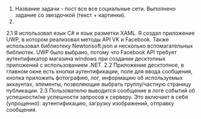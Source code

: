 1. Название задачи - пост все все социальные сети. Выполнено задание со звездочкой (текст + картинки).
2. 
  2.1 Я использовал язык C# и язык разметки XAML. Я создал приложение UWP, в котором реализовал методы API VK и Facebook. Также использовал библиотеку Newtonsoft.json и несколько вспомагательных библиотек. UWP было выбрано, потому что Facebook API требует аутентификатор магазина windows при создании десктопных приложений с использованием .NET.
  2.2 Приложение десктопное, в главном окне есть кнопки аутентификации, поле для ввода сообщения, кнопка приложить фотографию, лог,
  информацию об используемых аккаунтах, элементы, позволяющие выбрать группу/частную страницу публикации.
  2.3 Пользователю выводится сообщение в логе событий об успешности/не успешности запросов к серверу. Это включает в себя (упрощенно): аутентификацию, загрузку изображений, отправку сообщения.
 
